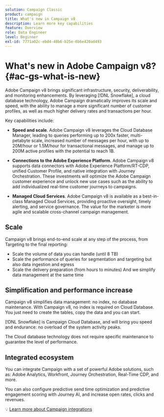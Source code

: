 ```yaml
---
solution: Campaign Classic
product: campaign
title: What's new in Campaign v8
description: Learn more key capabilities
feature: Overview
role: Data Engineer
level: Beginner
exl-id: 7771a02c-ebd4-48b6-b25e-6b6e420ad493
---
```

# What's new in Adobe Campaign v8? {#ac-gs-what-is-new}

Adobe Campaign v8 brings significant infrastructure, security, deliverability, and monitoring enhancements. By leveraging [!DNL Snowflake], a cloud database technology, Adobe Campaign dramatically improves its scale and speed, with the ability to manage a more significant number of customer profiles, as well as much higher delivery rates and transactions per hour. 

Key capabilities include:

* **Speed and scale**. Adobe Campaign v8 leverages the Cloud Database Manager, leading to queries performing up to 200x faster, multi-petabyte scale, increased number of messages per hour, with up to 20M/hour or 1.5M/hour for transactional messages, and manage up to 200M active profiles with the potential to reach 1B.

* **Connections to the Adobe Experience Platform**. Adobe Campaign v8 supports data connectors with Adobe Experience Platform/RT-CDP, unified Customer Profile, and native integration with Journey Orchestration. These investments will optimize the Adobe Campaign customer experience and unlock new use cases such as the ability to add individualized real-time customer journeys to campaigns.

* **Managed Cloud Services**. Adobe Campaign v8 is available as a best-in-class Managed Cloud Services, providing proactive oversight, timely alerting, and service governance. The value for the marketer is more agile and scalable cross-channel campaign management.

## Scale

Campaign v8 brings end-to-end scale at any step of the process, from Targeting to the final reporting:

* Scale the volume of data you can handle (until 8 TB)
* Scale the performance of queries for segmentation and targeting but also data ingestion and egress
* Scale the delivery preparation (from hours to minutes)
And we simplify data management at the same time

## Simplification and performance increase

Campaign v8 simplifies data management: no index, no database maintenance. With Campaign v8, no index is required on Cloud Database. You just need to create the tables, copy the data and you can start.

[!DNL Snowflake] is Campaign Cloud Database, and will bring you speed and endurance: no overload of the system activity peaks. 

The Cloud database technology does not require specific maintenance to guarantee the level of performance.

## Integrated ecosystem

You can integrate Campaign with a set of powerful Adobe solutions, such as: Adobe Analytics, Workfront, Journey Orchestration, Real-Time CDP, and more.

You can also configure predictive send time optimization and predictive engagement scoring with Journey AI, and increase open rates, clicks and revenues.

:bulb: [Learn more about Campaign integrations](../connect/integration.md)

